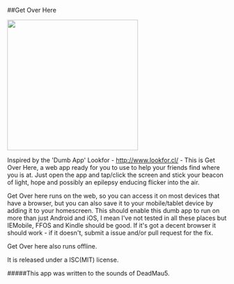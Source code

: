 ##Get Over Here

<img align="center" height="300" src="public/app/images/icon-512.png">

Inspired by the 'Dumb App' Lookfor - http://www.lookfor.cl/ - This is Get Over Here, a web app ready for you to use to help your friends find where you is at. Just open the app and tap/click the screen and stick your beacon of light, hope and possibly an epilepsy enducing flicker into the air.

Get Over here runs on the web, so you can access it on most devices that have a browser, but you can also save it to your mobile/tablet device by adding it to your homescreen. This should enable this dumb app to run on more than just Android and iOS, I mean I've not tested in all these places but IEMobile, FFOS and Kindle should be good. If it's got a decent browser it should work - if it doesn't, submit a issue and/or pull request for the fix.


Get Over here also runs offline.

It is released under a ISC(MIT) license.

#####This app was written to the sounds of DeadMau5.

